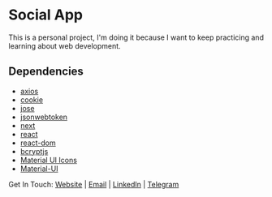 # Social App
This is a personal project, I'm doing it because I want to keep practicing and learning about web development. 

## Dependencies

- [axios](https://www.npmjs.com/package/axios)
- [cookie](https://www.npmjs.com/package/cookie)
- [jose](https://www.npmjs.com/package/jose)
- [jsonwebtoken](https://www.npmjs.com/package/jsonwebtoken)
- [next](https://www.npmjs.com/package/next)
- [react](https://www.npmjs.com/package/react)
- [react-dom](https://www.npmjs.com/package/react-dom)
- [bcryptjs](https://www.npmjs.com/package/bcryptjs)
- [Material UI Icons](https://www.npmjs.com/package/@material-ui/icons)
- [Material-UI](https://www.npmjs.com/package/@material-ui/core)

Get In Touch: 
          <a href="https://lucapalminteri.com/" target="_blank">Website<a> | 
          <a href="mailto:lucapalminteri02@gmail.com" target="_blank">Email<a> |
          <a href="https://www.linkedin.com/in/luca-palminteri/" target="_blank">LinkedIn</a> |
          <a href="https://t.me/Lucapo21" target="_blank">Telegram</a>
